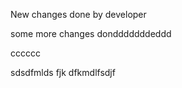 New changes done by developer

some more changes dondddddddeddd


cccccc

sdsdfmlds fjk
dfkmdlfsdjf
